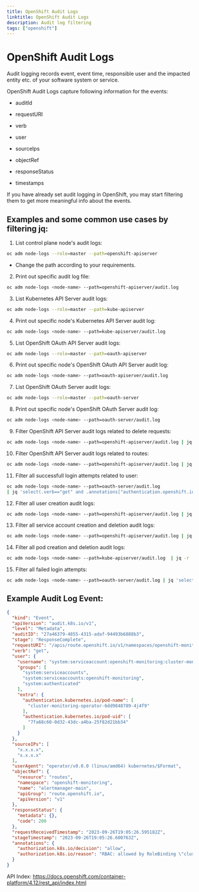 ```yaml
---
title: OpenShift Audit Logs
linktitle: OpenShift Audit Logs
description: Audit log filtering
tags: ["openshift"]
---
```


# OpenShift Audit Logs 

Audit logging records event, event time, responsible user and the impacted entity etc. of your software system or service.

OpenShift Audit Logs capture following information for the events:

- auditId

- requestURI

- verb

- user

- sourceIps

- objectRef

- responseStatus

- timestamps

If you have already set audit logging in OpenShift, you may start filtering them to get more meaningful info about the events.


## Examples and some common use cases by filtering jq:

1. List control plane node's audit logs:

```bash
oc adm node-logs --role=master --path=openshift-apiserver
```
* Change the path according to your requirements.

2. Print out specific audit log file:
```bash
oc adm node-logs <node-name> --path=openshift-apiserver/audit.log
````

3. List Kubernetes API Server audit logs:
```bash
oc adm node-logs --role=master --path=kube-apiserver
```
4. Print out specific node's Kubernetes API Server audit log:
```bash
oc adm node-logs <node-name> --path=kube-apiserver/audit.log
````

5. List OpenShift OAuth API Server audit logs:
```bash
oc adm node-logs --role=master --path=oauth-apiserver
```

6. Print out specific node's OpenShift OAuth API Server audit log:
```bash
oc adm node-logs <node-name> --path=oauth-apiserver/audit.log
````

7. List OpenShift OAuth Server audit logs:
```bash
oc adm node-logs --role=master --path=oauth-server
```

8. Print out specific node's OpenShift OAuth Server audit log:
```bash
oc adm node-logs <node-name> --path=oauth-server/audit.log
```

9. Filter OpenShift API Server audit logs related to delete requests:
```bash
oc adm node-logs <node-name> --path=openshift-apiserver/audit.log | jq 'select(.verb == "delete")'
````

10. Filter OpenShift API Server audit logs related to routes:
```bash
oc adm node-logs <node-name> --path=openshift-apiserver/audit.log | jq 'select(.verb == "get" and .objectRef.resource=="routes")'
````

11. Filter all successfull login attempts related to user:
```bash
oc adm node-logs <node-name> --path=oauth-server/audit.log 
| jq 'select(.verb=="get" and .annotations["authentication.openshift.io/decision"]=="allow" and .annotations["authentication.openshift.io/username"]=="<username>")'
````

12. Filter all user creation audit logs:
```bash
oc adm node-logs <node-name> --path=openshift-apiserver/audit.log | jq 'select(.verb == "create" and .objectRef.resource=="users")'
````

13. Filter all service account creation and deletion audit logs:
```bash
oc adm node-logs <node-name> --path=openshift-apiserver/audit.log | jq 'select((.verb == "delete" or .verb == "create") and .objectRef.resource=="serviceaccounts")'
````

14. Filter all pod creation and deletion audit logs:
```bash
oc adm node-logs <node-name> --path=kube-apiserver/audit.log  | jq -r 'select((.verb == "delete" or .verb == "create") and .objectRef.resource=="pods")'
```

15. Filter all failed login attempts:
```bash
oc adm node-logs <node-name> --path=oauth-server/audit.log | jq 'select(.verb=="get" and .annotations["authentication.openshift.io/decision"]=="deny")'
````

## Example Audit Log Event:
```json
{
  "kind": "Event",
  "apiVersion": "audit.k8s.io/v1",
  "level": "Metadata",
  "auditID": "27a46379-4855-4315-adaf-94493b6888b3",
  "stage": "ResponseComplete",
  "requestURI": "/apis/route.openshift.io/v1/namespaces/openshift-monitoring/routes/alertmanager-main",
  "verb": "get",
  "user": {
    "username": "system:serviceaccount:openshift-monitoring:cluster-monitoring-operator",
    "groups": [
      "system:serviceaccounts",
      "system:serviceaccounts:openshift-monitoring",
      "system:authenticated"
    ],
    "extra": {
      "authentication.kubernetes.io/pod-name": [
        "cluster-monitoring-operator-6dd9848789-4j4f9"
      ],
      "authentication.kubernetes.io/pod-uid": [
        "7fa68c60-0d32-43dc-a4ba-25f82d21bb34"
      ]
    }
  },
  "sourceIPs": [
    "x.x.x.x",
    "x.x.x.x"
  ],
  "userAgent": "operator/v0.0.0 (linux/amd64) kubernetes/$Format",
  "objectRef": {
    "resource": "routes",
    "namespace": "openshift-monitoring",
    "name": "alertmanager-main",
    "apiGroup": "route.openshift.io",
    "apiVersion": "v1"
  },
  "responseStatus": {
    "metadata": {},
    "code": 200
  },
  "requestReceivedTimestamp": "2023-09-26T19:05:26.595182Z",
  "stageTimestamp": "2023-09-26T19:05:26.600763Z",
  "annotations": {
    "authorization.k8s.io/decision": "allow",
    "authorization.k8s.io/reason": "RBAC: allowed by RoleBinding \"cluster-monitoring-operator/openshift-monitoring\" of ClusterRole \"cluster-monitoring-operator-namespaced\" to ServiceAccount \"cluster-monitoring-operator/openshift-monitoring\""
  }
}
```

API Index: https://docs.openshift.com/container-platform/4.12/rest_api/index.html